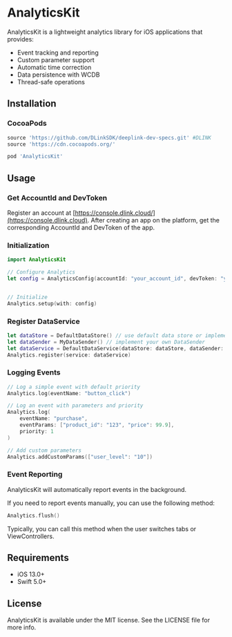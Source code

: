 # AnalyticsKit
AnalyticsKit is a lightweight analytics library for iOS applications that provides:
- Event tracking and reporting
- Custom parameter support
- Automatic time correction
- Data persistence with WCDB
- Thread-safe operations

## Installation

### CocoaPods

```ruby
source 'https://github.com/DLinkSDK/deeplink-dev-specs.git' #DLINK
source 'https://cdn.cocoapods.org/' 

pod 'AnalyticsKit'
```

## Usage

### Get AccountId and DevToken
Register an account at [https://console.dlink.cloud/](https://console.dlink.cloud). After creating an app on the platform, get the corresponding AccountId and DevToken of the app.

### Initialization

```swift
import AnalyticsKit

// Configure Analytics
let config = AnalyticsConfig(accountId: "your_account_id", devToken: "your_dev_token")


// Initialize
Analytics.setup(with: config)
```

### Register DataService
```swift
let dataStore = DefaultDataStore() // use default data store or implement your own DataStore
let dataSender = MyDataSender() // implement your own DataSender
let dataService = DefaultDataService(dataStore: dataStore, dataSender: dataSender)
Analytics.register(service: dataService)
```

### Logging Events

```swift
// Log a simple event with default priority
Analytics.log(eventName: "button_click")

// Log an event with parameters and priority
Analytics.log(
    eventName: "purchase",
    eventParams: ["product_id": "123", "price": 99.9],
    priority: 1
)

// Add custom parameters
Analytics.addCustomParams(["user_level": "10"])
```

###  Event Reporting
AnalyticsKit will automatically report events in the background. 

If you need to report events manually, you can use the following method:
```swift
Analytics.flush()
```
Typically, you can call this method when the user switches tabs or ViewControllers.
## Requirements

- iOS 13.0+
- Swift 5.0+

## License

AnalyticsKit is available under the MIT license. See the LICENSE file for more info.
